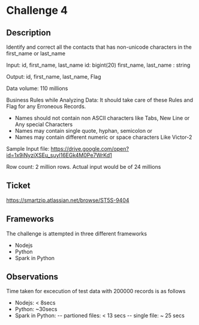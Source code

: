 # Challenge 4

## Description
Identify and correct all the contacts that has non-unicode characters in the first_name or last_name

Input: id, first_name, last_name
id: bigint(20)
first_name, last_name : string

Output: id, first_name, last_name, Flag

Data volume: 110 millions

Business Rules while Analyzing Data:
It should take care of these Rules and Flag for any Erroneous Records.

 - Names should not contain non ASCII characters like Tabs, New Line or Any special Characters
 - Names may contain single quote, hyphan, semicolon or
 - Names may contain different numeric or space characters Like Victor-2

Sample Input file: https://drive.google.com/open?id=1x9iNyziXSEu_suyl16EGk4M0Pe7WrKd1

Row count: 2 million rows. 
Actual input would be of 24 millions


## Ticket
https://smartzip.atlassian.net/browse/ST5S-9404

## Frameworks

The challenge is attempted in three different frameworks
  - Nodejs
  - Python
  - Spark in Python


## Observations

Time taken for excecution of test data with 200000 records is as follows
  - Nodejs:  < 8secs
  - Python: ~30secs
  - Spark in Python: 
    -- partioned files: < 13 secs
    -- single file: ~ 25 secs